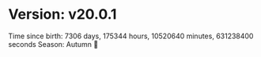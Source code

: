 # Version: v20.0.1
Time since birth: 7306 days, 175344 hours, 10520640 minutes, 631238400 seconds
Season: Autumn 🍁
